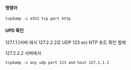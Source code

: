 #### 명령어

```
tcpdump -i eth1 tcp port http
```

#### UPD 확인

127.1.1.1서버 에서 127.2.2.2로 UDP 123 ex) NTP 포트 확인 할때

127.2.2.2 서버에서

```
tcpdump -i any udp port 123 and host 127.1.1.1
```
